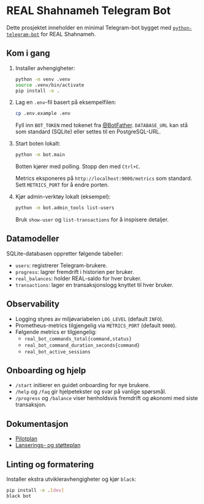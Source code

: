 # REAL Shahnameh Telegram Bot

Dette prosjektet inneholder en minimal Telegram-bot bygget med [`python-telegram-bot`](https://python-telegram-bot.org/) for REAL Shahnameh.

## Kom i gang

1. Installer avhengigheter:

   ```bash
   python -m venv .venv
   source .venv/bin/activate
   pip install -e .
   ```

2. Lag en `.env`-fil basert på eksempelfilen:

   ```bash
   cp .env.example .env
   ```

   Fyll inn `BOT_TOKEN` med tokenet fra [@BotFather](https://t.me/BotFather).
   `DATABASE_URL` kan stå som standard (SQLite) eller settes til en PostgreSQL-URL.

3. Start boten lokalt:

   ```bash
   python -m bot.main
   ```

   Botten kjører med polling. Stopp den med `Ctrl+C`.

   Metrics eksponeres på `http://localhost:9000/metrics` som standard. Sett `METRICS_PORT`
   for å endre porten.

4. Kjør admin-verktøy lokalt (eksempel):

   ```bash
   python -m bot.admin_tools list-users
   ```

   Bruk `show-user` og `list-transactions` for å inspisere detaljer.

## Datamodeller

SQLite-databasen oppretter følgende tabeller:

- `users`: registrerer Telegram-brukere.
- `progress`: lagrer fremdrift i historien per bruker.
- `real_balances`: holder REAL-saldo for hver bruker.
- `transactions`: lager en transaksjonslogg knyttet til hver bruker.

## Observability

- Logging styres av miljøvariabelen `LOG_LEVEL` (default `INFO`).
- Prometheus-metrics tilgjengelig via `METRICS_PORT` (default `9000`).
- Følgende metrics er tilgjengelig:
  - `real_bot_commands_total{command,status}`
  - `real_bot_command_duration_seconds{command}`
  - `real_bot_active_sessions`

## Onboarding og hjelp

- `/start` initierer en guidet onboarding for nye brukere.
- `/help` og `/faq` gir hjelpetekster og svar på vanlige spørsmål.
- `/progress` og `/balance` viser henholdsvis fremdrift og økonomi med siste transaksjon.

## Dokumentasjon

- [Pilotplan](docs/pilot_plan.md)
- [Lanserings- og støtteplan](docs/launch_and_support.md)

## Linting og formatering

Installer ekstra utvikleravhengigheter og kjør `black`:

```bash
pip install -e .[dev]
black bot
```
